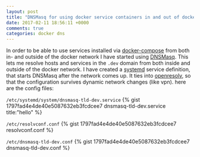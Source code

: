 ```yaml
---
layout: post
title: "DNSMasq for using docker service containers in and out of docker"
date: 2017-02-11 18:56:11 +0000
comments: true
categories: docker dns
---
```


In order to be able to use services installed via [docker-compose](https://docs.docker.com/compose/) from both in-
and outside of the docker network I have started using [DNSMasq](https://wiki.archlinux.org/index.php/dnsmasq). This
lets me resolve hosts and services in the `.dev` domain from both inside and outside of the docker network. I have
created a [systemd](https://www.freedesktop.org/wiki/Software/systemd/) service definition, that starts DNSMasq after
the network comes up. It ties into [openresolv](https://roy.marples.name/projects/openresolv/index), so that the
configuration survives dynamic network changes (like vpn). here are the config files:

`/etc/systemd/system/dnsmasq-tld-dev.service`
{% gist 1797fad4e4de40e5087632eb3fcdcee7 dnsmasq-tld-dev.service title:"hello" %}

`/etc/resolvconf.conf`
{% gist 1797fad4e4de40e5087632eb3fcdcee7 resolvconf.conf %}

`/etc/dnsmasq-tld-dev.conf`
{% gist 1797fad4e4de40e5087632eb3fcdcee7 dnsmasq-tld-dev.conf %}
